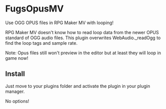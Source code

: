 # FugsOpusMV

Use OGG OPUS files in RPG Maker MV with looping! 

RPG Maker MV doesn't know how to read loop data from the newer OPUS
standard of OGG audio files. This plugin overwrites WebAudio._readOgg to
find the loop tags and sample rate.

Note: Opus files still won't preview in the editor but at least
they will loop in game now!

## Install
Just move to your plugins folder and activate the plugin in your plugin manager.

No options!
